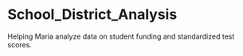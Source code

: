 # School_District_Analysis
Helping Maria analyze data on student funding and standardized test scores.
